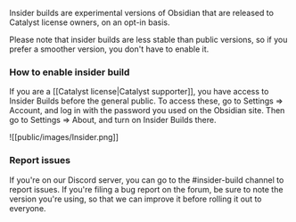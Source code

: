 Insider builds are experimental versions of Obsidian that are released to Catalyst license owners, on an opt-in basis.

Please note that insider builds are less stable than public versions, so if you prefer a smoother version, you don't have to enable it.

### How to enable insider build

If you are a [[Catalyst license|Catalyst supporter]], you have access to Insider Builds before the general public. To access these, go to Settings => Account, and log in with the password you used on the Obsidian site. Then go to Settings => About, and turn on Insider Builds there.

![[public/images/Insider.png]]

### Report issues

If you're on our Discord server, you can go to the #insider-build channel to report issues. If you're filing a bug report on the forum, be sure to note the version you're using, so that we can improve it before rolling it out to everyone.